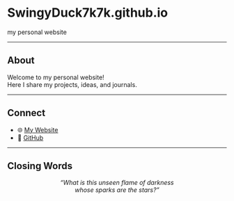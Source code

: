 # SwingyDuck7k7k.github.io
my personal website

---

## About
Welcome to my personal website!  
Here I share my projects, ideas, and journals.

---

## Connect
- 🌐 [My Website](https://SwingyDuck7k7k.github.io)  
- 🐙 [GitHub](https://github.com/SwingyDuck7k7k)

---

## Closing Words

<div align="center">

*“What is this unseen flame of darkness  
whose sparks are the stars?”*

</div>
